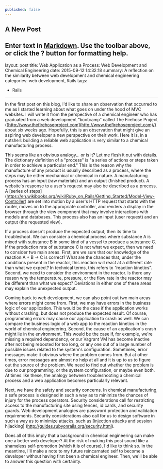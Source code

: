 ```yaml
---
published: false
---
```


## A New Post

Enter text in [Markdown](http://daringfireball.net/projects/markdown/). Use the toolbar above, or click the **?** button for formatting help.
---
layout:     post
title:      Web Application as a Process: Web Development and Chemical Engineering
date:       2015-09-12 14:32:18
summary:    A reflection on the similarity between web development and chemical engineering
categories: web development, Rails
tags:
 - Rails
---

In the first post on this blog, I'd like to share an observation that occurred to me as I started learning about what goes on under the hood of MVC websites. I will write it from the perspective of a chemical engineer who has graduated from a web development “bootcamp” called The Firehose Project ([http://www.thefirehoseproject.com](http://www.thefirehoseproject.com)/) about six weeks ago. Hopefully, this is an observation that might give an aspiring web developer a new perspective on their work. Here it is, in a nutshell: building a reliable web application is very similar to a chemical manufacturing process. 

This seems like an obvious analogy... or is it? Let me flesh it out with details. The dictionary definition of a "process" is "a series of actions or steps taken in order to achieve a particular end." This is the reason why the manufacture of any product is usually described as a process, where the steps may be either mechanical or chemical in nature. A manufacturing process has an input (raw materials) and an output (finished product). A website's response to a user's request may also be described as a process. A [series of steps] (https://en.wikibooks.org/wiki/Ruby_on_Rails/Getting_Started/Model-View-Controller) are set into motion by a user's HTTP request that starts with the router, moves on to the appropriate controller, and renders a display in the browser through the view component that may involve interactions with models and databases. This process also has an input (user request) and an output (the requested view). 

If a process doesn't produce the expected output, then its time to troubleshoot. We can consider a chemical process where substance A is mixed with substance B in some kind of a vessel to produce a substance C. If the production rate of substance C is not what we expect, then we need to consider two main areas. First, are we sure that our knowledge of the reaction A + B → C is correct? What are the chances that, under the conditions present in the reactor, this reaction will react at a different rate than what we expect? In technical terms, this refers to “reaction kinetics”. Second, we need to consider the environment in the reactor. Is there any reason why the temperature, pressure, or the flow rate in the reactor may be different than what we expect? Deviations in either one of these areas may explain the unexpected output. 

Coming back to web development, we can also point out two main areas where errors might come from. First, we may have errors in the business logic of our application. This would be the case if the application works without crashing, but does not produce the expected result. Of course, programming errors may cause our application to crash as well. We can compare the business logic of a web app to the reaction kinetics in the world of chemical engineering. Second, the cause of an application's crash might lie in the environment. This would be the case if, for example, we're missing a required dependency, or our Vagrant VM has become inactive after not being rebooted for too long, or any one out of a large number of possible issues related to the system's configuration. Sometimes, error messages make it obvious where the problem comes from. But at other times, error messages are almost no help at all and it is up to us to figure out the source of the problem. We need to find out whether the problem is due to our programming, or the system configuration, or maybe even both. At times like these, the analogy between troubleshooting a chemical process and a web application becomes particularly relevant. 

Next, we have the safety and security concerns. In chemical manufacturing, a safe process is designed in such a way as to minimize the chances of injury for the process operators. Security considerations call for restricting access to the manufacturing site using fences, id cards, and security guards. Web development analogies are password protection and validation requirements. Security considerations also call for us to design software in such a way as to minimize attacks, such as [injection attacks and session hijacking] (http://guides.rubyonrails.org/security.html). 

Does all of this imply that a background in chemical engineering can make one a better web developer? At the risk of making this post sound like a shameless self-promotion (which it is of course), I'd like to think so. In the meantime, I'll make a note to my future reincarnated self to become a developer without having first been a chemical engineer. Then, we'll be able to answer this question with certainty.
